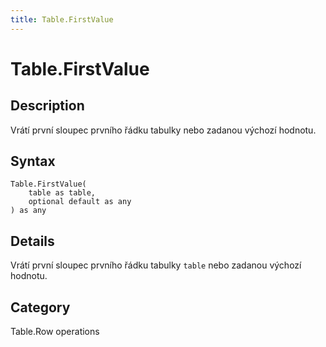 ```yaml
---
title: Table.FirstValue
---
```


# Table.FirstValue


## Description

Vrátí první sloupec prvního řádku tabulky nebo zadanou výchozí hodnotu.


## Syntax

```powerquery
Table.FirstValue(
    table as table,
    optional default as any
) as any
```


## Details

Vrátí první sloupec prvního řádku tabulky <code>table</code> nebo zadanou výchozí hodnotu.



## Category
Table.Row operations
